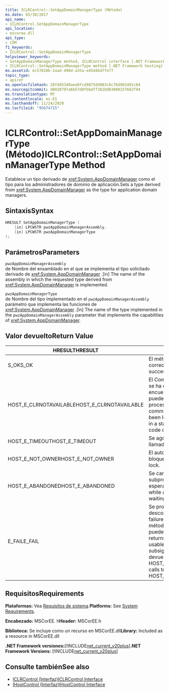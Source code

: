 ```yaml
---
title: ICLRControl::SetAppDomainManagerType (Método)
ms.date: 03/30/2017
api_name:
- ICLRControl.SetAppDomainManagerType
api_location:
- mscoree.dll
api_type:
- COM
f1_keywords:
- ICLRControl::SetAppDomainManagerType
helpviewer_keywords:
- SetAppDomainManagerType method, ICLRControl interface [.NET Framework hosting]
- ICLRControl::SetAppDomainManagerType method [.NET Framework hosting]
ms.assetid: ec57828b-2aad-496d-a35a-e45d4bd7fe77
topic_type:
- apiref
ms.openlocfilehash: 28fdd5340aee0fcd9875dd983c8c7649b5491c04
ms.sourcegitcommit: d8020797a6657d0fbbdff362b80300815f682f94
ms.translationtype: MT
ms.contentlocale: es-ES
ms.lasthandoff: 11/24/2020
ms.locfileid: "95674715"
---
```

# <a name="iclrcontrolsetappdomainmanagertype-method"></a><span data-ttu-id="d45eb-102">ICLRControl::SetAppDomainManagerType (Método)</span><span class="sxs-lookup"><span data-stu-id="d45eb-102">ICLRControl::SetAppDomainManagerType Method</span></span>

<span data-ttu-id="d45eb-103">Establece un tipo derivado de <xref:System.AppDomainManager> como el tipo para los administradores de dominio de aplicación.</span><span class="sxs-lookup"><span data-stu-id="d45eb-103">Sets a type derived from <xref:System.AppDomainManager> as the type for application domain managers.</span></span>  
  
## <a name="syntax"></a><span data-ttu-id="d45eb-104">Sintaxis</span><span class="sxs-lookup"><span data-stu-id="d45eb-104">Syntax</span></span>  
  
```cpp  
HRESULT SetAppDomainManagerType (  
    [in] LPCWSTR pwzAppDomainManagerAssembly,  
    [in] LPCWSTR pwzAppDomainManagerType  
);  
```  
  
## <a name="parameters"></a><span data-ttu-id="d45eb-105">Parámetros</span><span class="sxs-lookup"><span data-stu-id="d45eb-105">Parameters</span></span>  

 `pwzAppDomainManagerAssembly`  
 <span data-ttu-id="d45eb-106">de Nombre del ensamblado en el que se implementa el tipo solicitado derivado de <xref:System.AppDomainManager> .</span><span class="sxs-lookup"><span data-stu-id="d45eb-106">[in] The name of the assembly in which the requested type derived from <xref:System.AppDomainManager> is implemented.</span></span>  
  
 `pwzAppDomainManagerType`  
 <span data-ttu-id="d45eb-107">de Nombre del tipo implementado en el `pwzAppDomainManagerAssembly` parámetro que implementa las funciones de <xref:System.AppDomainManager> .</span><span class="sxs-lookup"><span data-stu-id="d45eb-107">[in] The name of the type implemented in the `pwzAppDomainManagerAssembly` parameter that implements the capabilities of <xref:System.AppDomainManager>.</span></span>  
  
## <a name="return-value"></a><span data-ttu-id="d45eb-108">Valor devuelto</span><span class="sxs-lookup"><span data-stu-id="d45eb-108">Return Value</span></span>  
  
|<span data-ttu-id="d45eb-109">HRESULT</span><span class="sxs-lookup"><span data-stu-id="d45eb-109">HRESULT</span></span>|<span data-ttu-id="d45eb-110">Descripción</span><span class="sxs-lookup"><span data-stu-id="d45eb-110">Description</span></span>|  
|-------------|-----------------|  
|<span data-ttu-id="d45eb-111">S_OK</span><span class="sxs-lookup"><span data-stu-id="d45eb-111">S_OK</span></span>|<span data-ttu-id="d45eb-112">El método se devolvió correctamente.</span><span class="sxs-lookup"><span data-stu-id="d45eb-112">The method returned successfully.</span></span>|  
|<span data-ttu-id="d45eb-113">HOST_E_CLRNOTAVAILABLE</span><span class="sxs-lookup"><span data-stu-id="d45eb-113">HOST_E_CLRNOTAVAILABLE</span></span>|<span data-ttu-id="d45eb-114">El Common Language Runtime (CLR) no se ha cargado en un proceso o el CLR se encuentra en un estado en el que no puede ejecutar código administrado ni procesar la llamada correctamente.</span><span class="sxs-lookup"><span data-stu-id="d45eb-114">The common language runtime (CLR) has not been loaded into a process, or the CLR is in a state in which it cannot run managed code or process the call successfully.</span></span>|  
|<span data-ttu-id="d45eb-115">HOST_E_TIMEOUT</span><span class="sxs-lookup"><span data-stu-id="d45eb-115">HOST_E_TIMEOUT</span></span>|<span data-ttu-id="d45eb-116">Se agotó el tiempo de espera de la llamada.</span><span class="sxs-lookup"><span data-stu-id="d45eb-116">The call timed out.</span></span>|  
|<span data-ttu-id="d45eb-117">HOST_E_NOT_OWNER</span><span class="sxs-lookup"><span data-stu-id="d45eb-117">HOST_E_NOT_OWNER</span></span>|<span data-ttu-id="d45eb-118">El autor de la llamada no posee el bloqueo.</span><span class="sxs-lookup"><span data-stu-id="d45eb-118">The caller does not own the lock.</span></span>|  
|<span data-ttu-id="d45eb-119">HOST_E_ABANDONED</span><span class="sxs-lookup"><span data-stu-id="d45eb-119">HOST_E_ABANDONED</span></span>|<span data-ttu-id="d45eb-120">Se canceló un evento mientras un subproceso o fibra bloqueados estaba esperando en él.</span><span class="sxs-lookup"><span data-stu-id="d45eb-120">An event was canceled while a blocked thread or fiber was waiting on it.</span></span>|  
|<span data-ttu-id="d45eb-121">E_FAIL</span><span class="sxs-lookup"><span data-stu-id="d45eb-121">E_FAIL</span></span>|<span data-ttu-id="d45eb-122">Se produjo un error grave desconocido.</span><span class="sxs-lookup"><span data-stu-id="d45eb-122">An unknown catastrophic failure occurred.</span></span> <span data-ttu-id="d45eb-123">Después de que un método devuelve E_FAIL, CLR ya no se puede usar en el proceso.</span><span class="sxs-lookup"><span data-stu-id="d45eb-123">After a method returns E_FAIL, the CLR is no longer usable within the process.</span></span> <span data-ttu-id="d45eb-124">Las llamadas subsiguientes a métodos de hospedaje devuelven HOST_E_CLRNOTAVAILABLE.</span><span class="sxs-lookup"><span data-stu-id="d45eb-124">Subsequent calls to hosting methods return HOST_E_CLRNOTAVAILABLE.</span></span>|  
  
## <a name="requirements"></a><span data-ttu-id="d45eb-125">Requisitos</span><span class="sxs-lookup"><span data-stu-id="d45eb-125">Requirements</span></span>  

 <span data-ttu-id="d45eb-126">**Plataformas:** Vea [Requisitos de sistema](../../get-started/system-requirements.md).</span><span class="sxs-lookup"><span data-stu-id="d45eb-126">**Platforms:** See [System Requirements](../../get-started/system-requirements.md).</span></span>  
  
 <span data-ttu-id="d45eb-127">**Encabezado:** MSCorEE. h</span><span class="sxs-lookup"><span data-stu-id="d45eb-127">**Header:** MSCorEE.h</span></span>  
  
 <span data-ttu-id="d45eb-128">**Biblioteca:** Se incluye como un recurso en MSCorEE.dll</span><span class="sxs-lookup"><span data-stu-id="d45eb-128">**Library:** Included as a resource in MSCorEE.dll</span></span>  
  
 <span data-ttu-id="d45eb-129">**.NET Framework versiones:**[!INCLUDE[net_current_v20plus](../../../../includes/net-current-v20plus-md.md)]</span><span class="sxs-lookup"><span data-stu-id="d45eb-129">**.NET Framework Versions:** [!INCLUDE[net_current_v20plus](../../../../includes/net-current-v20plus-md.md)]</span></span>  
  
## <a name="see-also"></a><span data-ttu-id="d45eb-130">Consulte también</span><span class="sxs-lookup"><span data-stu-id="d45eb-130">See also</span></span>

- [<span data-ttu-id="d45eb-131">ICLRControl (Interfaz)</span><span class="sxs-lookup"><span data-stu-id="d45eb-131">ICLRControl Interface</span></span>](iclrcontrol-interface.md)
- [<span data-ttu-id="d45eb-132">IHostControl (Interfaz)</span><span class="sxs-lookup"><span data-stu-id="d45eb-132">IHostControl Interface</span></span>](ihostcontrol-interface.md)
